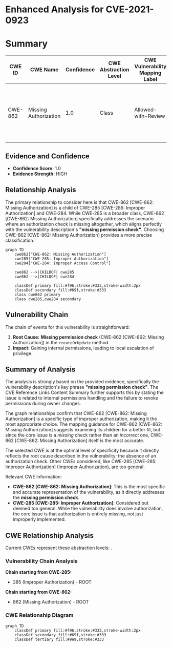 # Enhanced Analysis for CVE-2021-0923

# Summary
| CWE ID | CWE Name | Confidence | CWE Abstraction Level | CWE Vulnerability Mapping Label | CWE-Vulnerability Mapping Notes |
|---|---|---|---|---|---|
| CWE-862 | Missing Authorization | 1.0 | Class | Allowed-with-Review | Primary CWE: The vulnerability stems from a **missing permission check** in the `createOrUpdate` method of `Permission.java`. |

## Evidence and Confidence

*   **Confidence Score:** 1.0
*   **Evidence Strength:** HIGH

## Relationship Analysis
The primary relationship to consider here is that CWE-862 [CWE-862: Missing Authorization] is a child of CWE-285 [CWE-285: Improper Authorization] and CWE-284. While CWE-285 is a broader class, CWE-862 [CWE-862: Missing Authorization] specifically addresses the scenario where an authorization check is missing altogether, which aligns perfectly with the vulnerability description's **"missing permission check"**. Choosing CWE-862 [CWE-862: Missing Authorization] provides a more precise classification.

```mermaid
graph TD
    cwe862["CWE-862: Missing Authorization"]
    cwe285["CWE-285: Improper Authorization"]
    cwe284["CWE-284: Improper Access Control"]
    
    cwe862 -->|CHILDOF| cwe285
    cwe862 -->|CHILDOF| cwe284

    classDef primary fill:#f96,stroke:#333,stroke-width:2px
    classDef secondary fill:#69f,stroke:#333
    class cwe862 primary
    class cwe285,cwe284 secondary
```

## Vulnerability Chain
The chain of events for this vulnerability is straightforward:

1.  **Root Cause:** **Missing permission check** (CWE-862 [CWE-862: Missing Authorization]) in the `createOrUpdate` method.
2.  **Impact:** Gaining internal permissions, leading to local escalation of privilege.

## Summary of Analysis
The analysis is strongly based on the provided evidence, specifically the vulnerability description's key phrase **"missing permission check"**. The CVE Reference Links Content Summary further supports this by stating the issue is related to internal permissions handling and the failure to revoke permissions during owner changes.

The graph relationships confirm that CWE-862 [CWE-862: Missing Authorization] is a specific type of improper authorization, making it the most appropriate choice. The mapping guidance for CWE-862 [CWE-862: Missing Authorization] suggests examining its children for a better fit, but since the core issue is a *missing* check rather than an *incorrect* one, CWE-862 [CWE-862: Missing Authorization] itself is the most accurate.

The selected CWE is at the optimal level of specificity because it directly reflects the root cause described in the vulnerability: the absence of an authorization check. Other CWEs considered, like CWE-285 [CWE-285: Improper Authorization] (Improper Authorization), are too general.

Relevant CWE Information:
- **CWE-862 [CWE-862: Missing Authorization]**: This is the most specific and accurate representation of the vulnerability, as it directly addresses the **missing permission check**.
- **CWE-285 [CWE-285: Improper Authorization]**: Considered but deemed too general. While the vulnerability does involve authorization, the core issue is that authorization is entirely missing, not just improperly implemented.


## CWE Relationship Analysis

Current CWEs represent these abstraction levels: .


### Vulnerability Chain Analysis

**Chain starting from CWE-285:**
- 285 (Improper Authorization) - ROOT


**Chain starting from CWE-862:**
- 862 (Missing Authorization) - ROOT



### CWE Relationship Diagram

```mermaid
graph TD
    classDef primary fill:#f96,stroke:#333,stroke-width:2px
    classDef secondary fill:#69f,stroke:#333
    classDef tertiary fill:#9e9,stroke:#333
```